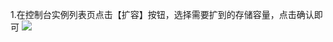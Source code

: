﻿1.在控制台实例列表页点击【扩容】按钮，选择需要扩到的存储容量，点击确认即可
![](http://imgcache.tce.fsphere.cn/static/mc.qcloudimg.com/static/img/3e947304edbd8acadec230ece7b7b9c8/kuoron.png)